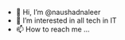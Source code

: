- 👋 Hi, I’m @naushadnaleer
- 👀 I’m interested in all tech in IT
- 📫 How to reach me ...

<!---
naleer/naleer is a ✨ special ✨ repository because its `README.md` (this file) appears on your GitHub profile.
You can click the Preview link to take a look at your changes.
--->
